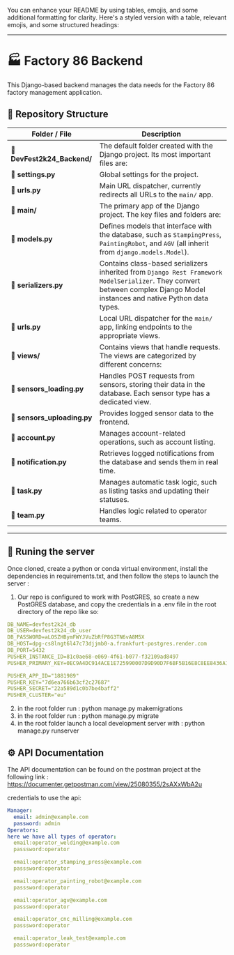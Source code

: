 You can enhance your README by using tables, emojis, and some additional formatting for clarity. Here's a styled version with a table, relevant emojis, and some structured headings:

---

# 🏭 Factory 86 Backend

This Django-based backend manages the data needs for the Factory 86 factory management application.

## 📂 Repository Structure

| Folder / File | Description |
|---------------|-------------|
| :file_folder: **DevFest2k24_Backend/** | The default folder created with the Django project. Its most important files are: |
| :page_facing_up: **settings.py** | Global settings for the project. |
| :page_facing_up: **urls.py** | Main URL dispatcher, currently redirects all URLs to the `main/` app. |
| :file_folder: **main/** | The primary app of the Django project. The key files and folders are: |
| :page_facing_up: **models.py** | Defines models that interface with the database, such as `StampingPress`, `PaintingRobot`, and `AGV` (all inherit from `django.models.Model`). |
| :page_facing_up: **serializers.py** | Contains class-based serializers inherited from `Django Rest Framework ModelSerializer`. They convert between complex Django Model instances and native Python data types. |
| :page_facing_up: **urls.py** | Local URL dispatcher for the `main/` app, linking endpoints to the appropriate views. |
| :file_folder: **views/** | Contains views that handle requests. The views are categorized by different concerns: |
| :page_facing_up: **sensors_loading.py** | Handles POST requests from sensors, storing their data in the database. Each sensor type has a dedicated view. |
| :page_facing_up: **sensors_uploading.py** | Provides logged sensor data to the frontend. |
| :page_facing_up: **account.py** | Manages account-related operations, such as account listing. |
| :page_facing_up: **notification.py** | Retrieves logged notifications from the database and sends them in real time. |
| :page_facing_up: **task.py** | Manages automatic task logic, such as listing tasks and updating their statuses. |
| :page_facing_up: **team.py** | Handles logic related to operator teams. |

---

## 🏃 Runing the server
Once cloned, create a python or conda virtual environment, install the dependencies in requirements.txt, and then follow the steps to launch the server :
1. Our repo is configured to work with PostGRES, so create a new PostGRES database, and copy the credentials in a .env file in the root directory of the repo like so:
```yaml
DB_NAME=devfest2k24_db
DB_USER=devfest2k24_db_user
DB_PASSWORD=aLOSZHBymFWYJVuZbRfP8G3TN6vA8M5X
DB_HOST=dpg-cs8lngt6l47c73djjmb0-a.frankfurt-postgres.render.com
DB_PORT=5432
PUSHER_INSTANCE_ID=81c0ae68-e069-4f61-b077-f32109ad8497
PUSHER_PRIMARY_KEY=0EC9A4DC914ACE1E725990007D9D90D7F6BF5B16E8C8EE8436A1D663A29D024F

PUSHER_APP_ID="1881989"
PUSHER_KEY="7d6ea766b63cf2c27687"
PUSHER_SECRET="22a589d1c0b7be4baff2"
PUSHER_CLUSTER="eu"
```
2. in the root folder run : python manage.py makemigrations
3. in the root folder run : python manage.py migrate
4. in the root folder launch a local development server with : python manage.py runserver

## ⚙️ API Documentation
The API documentation can be found on the postman project at the following link : https://documenter.getpostman.com/view/25080355/2sAXxWbA2u

credentials to use the api:
```yaml
Manager:
  email: admin@example.com
  password: admin
Operators:
here we have all types of operator:
  email:operator_welding@example.com
  passsword:operator

  email:operator_stamping_press@example.com
  passsword:operator

  email:operator_painting_robot@example.com
  passsword:operator

  email:operator_agv@example.com
  passsword:operator

  email:operator_cnc_milling@example.com
  passsword:operator

  email:operator_leak_test@example.com
  passsword:operator
```

